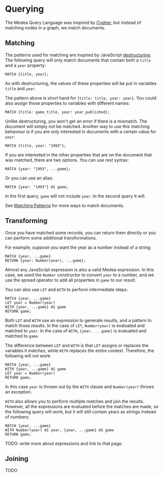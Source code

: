 # Querying

The Medea Query Language was inspired by [Cypher](https://neo4j.com/developer/cypher/), but instead of matching nodes in a graph, we match documents.

## Matching

The patterns used for matching are inspired by JavaScript [destructuring](https://developer.mozilla.org/en-US/docs/Web/JavaScript/Reference/Operators/Destructuring_assignment). The following query will only match documents that contain both a `title` and a `year` property:

```
MATCH {title, year};
```

As with destructuring, the values of these properties will be put in variables `title` and `year`.

The pattern above is short hand for `{title: title, year: year}`. You could also assign those properties to variables with different names:

```
MATCH {title: game_title, year: year_published};
```

Unlike destructuring, you won't get an error if there is a mismatch. The document will simply not be matched. Another way to use this matching behaviour is if you are only interested in documents with a certain value for `year`:

```
MATCH {title, year: "1993"};
```

If you are interested in the other properties that are on the document that was matched, there are two options. You can use rest syntax:

```
MATCH {year: "1993", ...game};
```

Or you can use an alias:

```
MATCH {year: "1993"} AS game;
```

In the first query, `game` will not include `year`. In the second query it will.

See [Matching Patterns](Matching%20Patterns.md) for more ways to match documents.

## Transforming

Once you have matched some records, you can return them directly or you can perform some additional transformations.

For example, suppose you want the year as a number instead of a string:

```
MATCH {year, ...game}
RETURN {year: Number(year), ...game};
```

Almost any JavaScript expression is also a valid Medea expression. In this case, we used the `Number` constructor to convert `year` to a number, and we use the spread operator to add all properties in `game` to our result.

You can also use `LET` and `WITH` to perform intermediate steps:

```
MATCH {year, ...game}
LET year = Number(year)
WITH {year, ...game} AS game
RETURN game;
```

Both `LET` and `WITH` use an expression to generate results, and a pattern to match those results. In the case of `LET`, `Number(year)` is evaluated and matched to `year`. In the case of `WITH`, `{year, ...game}` is evaluated and matched to `game`.

The difference between `LET` and `WITH` is that `LET` assigns or replaces the variables it matches, while `WITH` replaces the entire context. Therefore, the following will not work:

```
MATCH {year, ...game}
WITH {year, ...game} AS game
LET year = Number(year)
RETURN game;
```

In this case `year` is thrown out by the `WITH` clause and `Number(year)` throws an exception.

`WITH` also allows you to perform multiple matches and join the results. However, all the expressions are evaluated before the matches are made, so the following query will work, but it will still contain years as strings instead of numbers:

```
MATCH {year, ...game}
WITH Number(year) AS year, {year, ...game} AS game
RETURN game;
```

TODO: write more about expressions and link to that page.

## Joining

TODO
